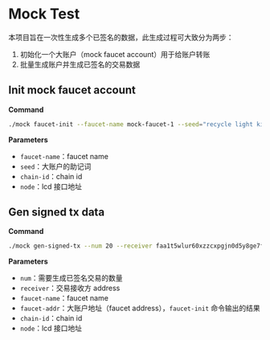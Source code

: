 # Mock Test

本项目旨在一次性生成多个已签名的数据，此生成过程可大致分为两步：

1. 初始化一个大账户（mock faucet account）用于给账户转账
2. 批量生成账户并生成已签名的交易数据

## Init mock faucet account

**Command**

```bash
./mock faucet-init --faucet-name mock-faucet-1 --seed="recycle light kid spider fire disorder relax end stool hip child leaf wild next veteran start theory pretty salt rich avocado card enact april" --chain-id=rainbow-dev --node http://localhost:1317
```

**Parameters**

- `faucet-name`：faucet name
- `seed`：大账户的助记词
- `chain-id`：chain id
- `node`：lcd 接口地址

## Gen signed tx data

**Command**

```bash
./mock gen-signed-tx --num 20 --receiver faa1t5wlur60xzzcxpgjn0d5y8ge7fsdmp7jejl7am --faucet-name mock-faucet-1 --faucet-addr faa1jyj90se9mel2smn3vr4u9gzg03acwuy8h44q3m --chain-id=rainbow-dev --node http://localhost:1317
```

**Parameters**

- `num`：需要生成已签名交易的数量
- `receiver`：交易接收方 address
- `faucet-name`：faucet name
- `faucet-addr`：大账户地址（faucet address），`faucet-init` 命令输出的结果
- `chain-id`：chain id
- `node`：lcd 接口地址